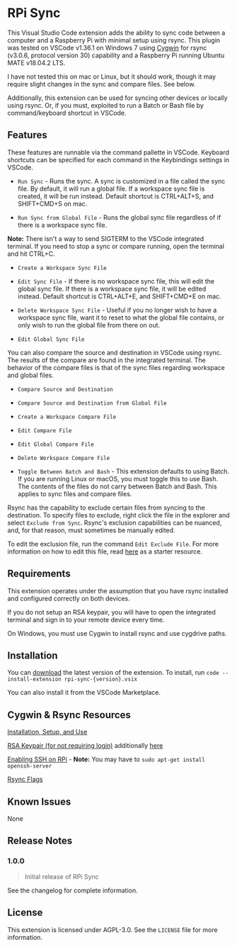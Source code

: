 # RPi Sync

This Visual Studio Code extension adds the ability to sync code between a computer and a Raspberry Pi with minimal setup using rsync. This plugin was tested on VSCode v1.36.1 on Windows 7 using [Cygwin](https://cygwin.com/) for rsync (v3.0.6, protocol version 30) capability and a Raspberry Pi running Ubuntu MATE v18.04.2 LTS.

I have not tested this on mac or Linux, but it should work, though it may require slight changes in the sync and compare files. See below.

Additionally, this extension can be used for syncing other devices or locally using rsync. Or, if you must, exploited to run a Batch or Bash file by command/keyboard shortcut in VSCode.

## Features

These features are runnable via the command pallette in VSCode. Keyboard shortcuts can be specified for each command in the Keybindings settings in VSCode.

* `Run Sync` - Runs the sync. A sync is customized in a file called the sync file. By default, it will run a global file. If a workspace sync file is created, it will be run instead. Default shortcut is CTRL+ALT+S, and SHIFT+CMD+S on mac.

* `Run Sync from Global File` - Runs the global sync file regardless of if there is a workspace sync file.

**Note:** There isn't a way to send SIGTERM to the VSCode integrated terminal. If you need to stop a sync or compare running, open the terminal and hit CTRL+C.

* `Create a Workspace Sync File`

* `Edit Sync File` - If there is no workspace sync file, this will edit the global sync file. If there is a workspace sync file, it will be edited instead. Default shortcut is CTRL+ALT+E, and SHIFT+CMD+E on mac.

* `Delete Workspace Sync File` - Useful if you no longer wish to have a workspace sync file, want it to reset to what the global file contains, or only wish to run the global file from there on out.

* `Edit Global Sync File`

You can also compare the source and destination in VSCode using rsync. The results of the compare are found in the integrated terminal. The behavior of the compare files is that of the sync files regarding workspace and global files.

* `Compare Source and Destination`

* `Compare Source and Destination from Global File`

* `Create a Workspace Compare File`

* `Edit Compare File`

* `Edit Global Compare File`

* `Delete Workspace Compare File`

* `Toggle Between Batch and Bash` - This extension defaults to using Batch. If you are running Linux or macOS, you must toggle this to use Bash. The contents of the files do not carry between Batch and Bash. This applies to sync files and compare files.

Rsync has the capability to exclude certain files from syncing to the destination. To specify files to exclude, right click the file in the explorer and select `Exclude from Sync`. Rsync's exclusion capabilities can be nuanced, and, for that reason, must sometimes be manually edited.

To edit the exclusion file, run the command `Edit Exclude File`. For more information on how to edit this file, read [here](https://www.hyperorg.com/blogger/2008/05/10/beginner-to-beginner-rsync-exclude-from/) as a starter resource.

## Requirements

This extension operates under the assumption that you have rsync installed and configured correctly on both devices.

If you do not setup an RSA keypair, you will have to open the integrated terminal and sign in to your remote device every time.

On Windows, you must use Cygwin to install rsync and use cygdrive paths.

## Installation

You can [download](https://github.com/WampyCakes/RPi-Sync/releases) the latest version of the extension. To install, run `code --install-extension rpi-sync-{version}.vsix`

You can also install it from the VSCode Marketplace.

## Cygwin & Rsync Resources
[Installation, Setup, and Use](https://www.howtogeek.com/175008/the-non-beginners-guide-to-syncing-data-with-rsync/)

[RSA Keypair (for not requiring login)](https://willhaley.com/blog/backup-windows-internet-rsync-ssh-raspberry-pi/) additionally [here](https://www.thegeekstuff.com/2008/11/3-steps-to-perform-ssh-login-without-password-using-ssh-keygen-ssh-copy-id/) 

[Enabling SSH on RPi](https://www.raspberrypi.org/documentation/remote-access/ssh/README.md) - **Note:** You may have to `sudo apt-get install openssh-server`

[Rsync Flags](http://manpages.ubuntu.com/manpages/disco/en/man1/rsync.1.html)

## Known Issues

None

## Release Notes

### 1.0.0

>Initial release of RPi Sync

See the changelog for complete information.
## License
This extension is licensed under AGPL-3.0. See the `LICENSE` file for more information.
